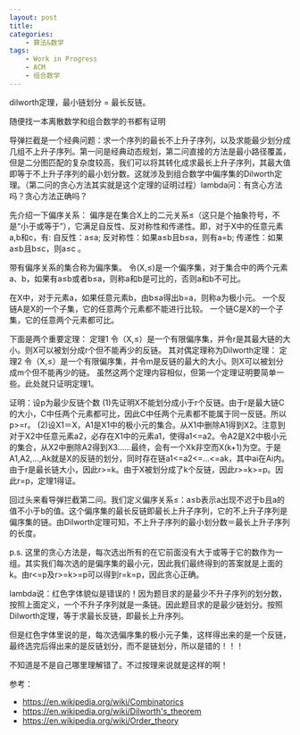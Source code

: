 ```yaml
---
layout: post
title: 
categories:
    - 算法&数学
tags:
    - Work in Progress
    - ACM
    - 组合数学
---
```


dilworth定理，最小链划分 = 最长反链。

随便找一本离散数学和组合数学的书都有证明

导弹拦截是一个经典问题：求一个序列的最长不上升子序列，以及求能最少划分成几组不上升子序列。第一问是经典动态规划，第二问直接的方法是最小路径覆盖，但是二分图匹配的复杂度较高，我们可以将其转化成求最长上升子序列，其最大值即等于不上升子序列的最小划分数。这就涉及到组合数学中偏序集的Dilworth定理。（第二问的贪心方法其实就是这个定理的证明过程）lambda问：有贪心方法吗？贪心方法正确吗？

先介绍一下偏序关系：
偏序是在集合X上的二元关系≤（这只是个抽象符号，不是“小于或等于”），它满足自反性、反对称性和传递性。即，对于X中的任意元素a,b和c，有:
自反性：a≤a;
反对称性：如果a≤b且b≤a，则有a=b;
传递性：如果a≤b且b≤c，则a≤c 。

带有偏序关系的集合称为偏序集。
令(X,≤)是一个偏序集，对于集合中的两个元素a、b，如果有a≤b或者b≤a，则称a和b是可比的，否则a和b不可比。

在X中，对于元素a，如果任意元素b，由b≤a得出b=a，则称a为极小元。
一个反链A是X的一个子集，它的任意两个元素都不能进行比较。
一个链C是X的一个子集，它的任意两个元素都可比。

下面是两个重要定理：
定理1
令（X,≤）是一个有限偏序集，并令r是其最大链的大小。则X可以被划分成r个但不能再少的反链。
其对偶定理称为Dilworth定理：
定理2
令（X,≤）是一个有限偏序集，并令m是反链的最大的大小。则X可以被划分成m个但不能再少的链。
虽然这两个定理内容相似，但第一个定理证明要简单一些。此处就只证明定理1。

证明：设p为最少反链个数
(1)先证明X不能划分成小于r个反链。由于r是最大链C的大小，C中任两个元素都可比，因此C中任两个元素都不能属于同一反链。所以p>=r。
(2)设X1＝X，A1是X1中的极小元的集合。从X1中删除A1得到X2。注意到对于X2中任意元素a2，必存在X1中的元素a1，使得a1<=a2。令A2是X2中极小元的集合，从X2中删除A2得到X3……最终，会有一个Xk非空而X(k+1)为空。于是A1,A2,…,Ak就是X的反链的划分，同时存在链a1<=a2<=…<=ak，其中ai在Ai内。由于r是最长链大小，因此r>=k。由于X被划分成了k个反链，因此r>=k>=p。因此r=p，定理1得证。

回过头来看导弹拦截第二问。我们定义偏序关系≤：a≤b表示a出现不迟于b且a的值不小于b的值。这个偏序集的最长反链即最长上升子序列，它的不上升子序列是偏序集的链。由Dilworth定理可知，不上升子序列的最小划分数＝最长上升子序列的长度。

p.s.
这里的贪心方法是，每次选出所有的在它前面没有大于或等于它的数作为一组。其实我们每次选的是偏序集的最小元，因此我们最终得到的答案就是上面的k。由r<=p及r>=k>=p可以得到r=k=p，因此贪心正确。

lambda说：红色字体貌似是错误的！因为题目求的是最少不升子序列的划分数，按照上面定义，一个不升子序列就是一条链。因此题目求的是最少链划分。按照Dilworth定理，等于求最长反链，即最长上升序列。

但是红色字体里说的是，每次选偏序集的极小元子集，这样得出来的是一个反链，最终选完后得出来的是反链划分，而不是链划分，所以是错的！！！

不知道是不是自己哪里理解错了。不过按理来说就是这样的啊！

参考：

- <https://en.wikipedia.org/wiki/Combinatorics>
- <https://en.wikipedia.org/wiki/Dilworth's_theorem>
- <https://en.wikipedia.org/wiki/Order_theory>
